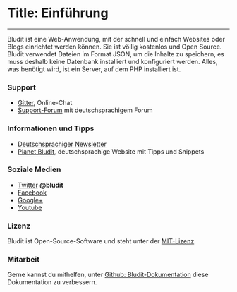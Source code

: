 # Title: Einführung
<!-- Position: 1 -->
---

Bludit ist eine Web-Anwendung, mit der schnell und einfach Websites oder Blogs einrichtet werden können. Sie ist völlig kostenlos und Open Source. Bludit verwendet Dateien im Format JSON, um die Inhalte zu speichern, es muss deshalb keine Datenbank installiert und konfiguriert werden. Alles, was benötigt wird, ist ein Server, auf dem PHP installiert ist.

### Support
* [Gitter](https://gitter.im/bludit/support), Online-Chat
* [Support-Forum](https://forum.bludit.org) mit deutschsprachigem Forum

### Informationen und Tipps
* [Deutschsprachiger Newsletter](http://eepurl.com/b6mpKf)
* [Planet Bludit](https://planet-bludit.ch), deutschsprachige Website mit Tipps und Snippets

### Soziale Medien
* [Twitter](https://twitter.com/bludit) **@bludit**
* [Facebook](https://www.facebook.com/bluditcms)
* [Google+](https://plus.google.com/+Bluditcms)
* [Youtube](https://www.youtube.com/channel/UCuLu0Z_CHBsTiYTDz129x9Q)

### Lizenz
Bludit ist Open-Source-Software und steht unter der [MIT-Lizenz](https://tldrlegal.com/license/mit-license).

### Mitarbeit
Gerne kannst du mithelfen, unter [Github: Bludit-Dokumentation](https://github.com/bludit/documentation-german) diese Dokumentation zu verbessern.

